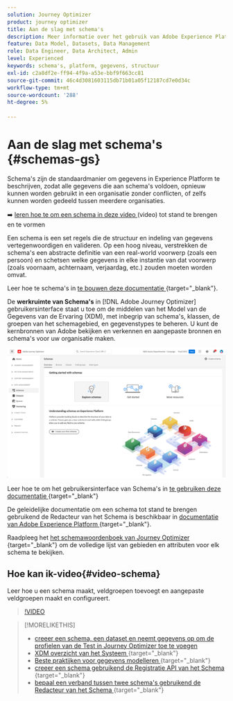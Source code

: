 ```yaml
---
solution: Journey Optimizer
product: journey optimizer
title: Aan de slag met schema's
description: Meer informatie over het gebruik van Adobe Experience Platform-schema's in Adobe Journey Optimizer
feature: Data Model, Datasets, Data Management
role: Data Engineer, Data Architect, Admin
level: Experienced
keywords: schema's, platform, gegevens, structuur
exl-id: c2a8df2e-ff94-4f9a-a53e-bbf9f663cc81
source-git-commit: 46c4d3081603115db71b01a05f12187cd7e0d34c
workflow-type: tm+mt
source-wordcount: '288'
ht-degree: 5%

---
```


# Aan de slag met schema&#39;s {#schemas-gs}

Schema&#39;s zijn de standaardmanier om gegevens in Experience Platform te beschrijven, zodat alle gegevens die aan schema&#39;s voldoen, opnieuw kunnen worden gebruikt in een organisatie zonder conflicten, of zelfs kunnen worden gedeeld tussen meerdere organisaties.

➡️ [ leren hoe te om een schema in deze video ](#video-schema) (video) tot stand te brengen en te vormen

Een schema is een set regels die de structuur en indeling van gegevens vertegenwoordigen en valideren. Op een hoog niveau, verstrekken de schema&#39;s een abstracte definitie van een real-world voorwerp (zoals een persoon) en schetsen welke gegevens in elke instantie van dat voorwerp (zoals voornaam, achternaam, verjaardag, etc.) zouden moeten worden omvat.

Leer hoe te schema&#39;s in [ te bouwen deze documentatie ](https://experienceleague.adobe.com/docs/experience-platform/xdm/schema/composition.html) {target="_blank"}.

De **werkruimte van Schema&#39;s** in [!DNL Adobe Journey Optimizer] gebruikersinterface staat u toe om de middelen van het Model van de Gegevens van de Ervaring (XDM), met inbegrip van schema&#39;s, klassen, de groepen van het schemagebied, en gegevenstypes te beheren. U kunt de kernbronnen van Adobe bekijken en verkennen en aangepaste bronnen en schema&#39;s voor uw organisatie maken.

![](assets/schemas-home.png)

Leer hoe te om het gebruikersinterface van Schema&#39;s in [ te gebruiken deze documentatie ](https://experienceleague.adobe.com/docs/experience-platform/xdm/ui/overview.html) {target="_blank"}

De geleidelijke documentatie om een schema tot stand te brengen gebruikend de Redacteur van het Schema is beschikbaar in [ documentatie van Adobe Experience Platform ](https://experienceleague.adobe.com/docs/experience-platform/xdm/tutorials/create-schema-ui.html) {target="_blank"}.

Raadpleeg het [ het schemawoordenboek van Journey Optimizer ](https://experienceleague.adobe.com/tools/ajo-schemas/schema-dictionary.html) {target="_blank"} om de volledige lijst van gebieden en attributen voor elk schema te bekijken.


## Hoe kan ik-video{#video-schema}

Leer hoe u een schema maakt, veldgroepen toevoegt en aangepaste veldgroepen maakt en configureert.

>[!VIDEO](https://video.tv.adobe.com/v/334461?quality=12)

>[!MORELIKETHIS]
>
>* [ creeer een schema, een dataset en neemt gegevens op om de profielen van de Test in Journey Optimizer toe te voegen ](../audience/creating-test-profiles.md)
>* [ XDM overzicht van het Systeem ](https://experienceleague.adobe.com/docs/experience-platform/xdm/home.html?lang=nl) {target="_blank"}
>* [ Beste praktijken voor gegevens modelleren ](https://experienceleague.adobe.com/docs/experience-platform/xdm/schema/best-practices.html) {target="_blank"}
>* [ creeer een schema gebruikend de Registratie API van het Schema ](https://experienceleague.adobe.com/docs/experience-platform/xdm/tutorials/create-schema-api.html) {target="_blank"}
>* [ bepaal een verband tussen twee schema&#39;s gebruikend de Redacteur van het Schema ](https://experienceleague.adobe.com/docs/experience-platform/xdm/tutorials/relationship-ui.html) {target="_blank"}
